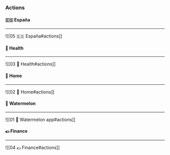 ### Actions

#### 🇪🇸 España
------

![[05  🇪🇸  Espaňa#actions]]


#### 🥦 Health
-----

![[03  🥦 Health#actions]]


#### 🏡 Home
-------

![[02  🏡 Home#actions]]


#### 🍉 Watermelon
-------

![[01  🍉 Watermelon app#actions]]


#### 💶 Finance
-------

![[04  💶  Finance#actions]]